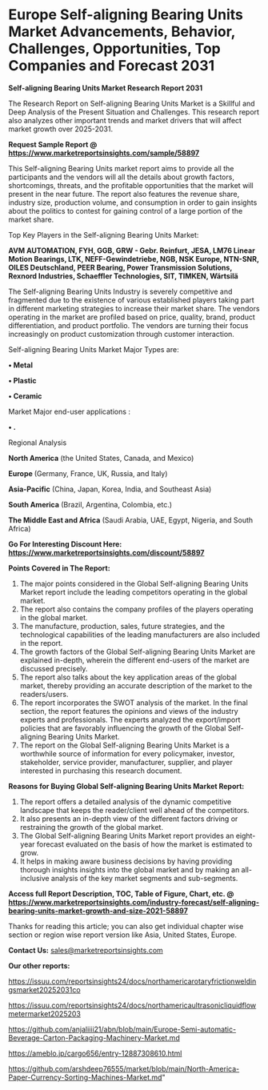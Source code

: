 # Europe Self-aligning Bearing Units Market Advancements, Behavior, Challenges, Opportunities, Top Companies and Forecast 2031

<strong>Self-aligning Bearing Units Market Research Report 2031</strong>

The Research Report on Self-aligning Bearing Units Market is a Skillful and Deep Analysis of the Present Situation and Challenges. This research report also analyzes other important trends and market drivers that will affect market growth over 2025-2031.

<strong>Request Sample Report @ <a href=https://www.marketreportsinsights.com/sample/58897>https://www.marketreportsinsights.com/sample/58897</a></strong>

This Self-aligning Bearing Units market report aims to provide all the participants and the vendors will all the details about growth factors, shortcomings, threats, and the profitable opportunities that the market will present in the near future. The report also features the revenue share, industry size, production volume, and consumption in order to gain insights about the politics to contest for gaining control of a large portion of the market share.

Top Key Players in the Self-aligning Bearing Units Market:

<strong>AVM AUTOMATION, FYH, GGB, GRW - Gebr. Reinfurt, JESA, LM76 Linear Motion Bearings, LTK, NEFF-Gewindetriebe, NGB, NSK Europe, NTN-SNR, OILES Deutschland, PEER Bearing, Power Transmission Solutions, Rexnord Industries, Schaeffler Technologies, SIT, TIMKEN, Wärtsilä</strong>

The Self-aligning Bearing Units Industry is severely competitive and fragmented due to the existence of various established players taking part in different marketing strategies to increase their market share. The vendors operating in the market are profiled based on price, quality, brand, product differentiation, and product portfolio. The vendors are turning their focus increasingly on product customization through customer interaction.

Self-aligning Bearing Units Market Major Types are:

<strong>• Metal

• Plastic

• Ceramic</strong>

Market Major end-user applications :

<strong>• .</strong>

Regional Analysis

</u><strong><b>North America</b></strong> (the United States, Canada, and Mexico)

<strong><b>Europe </b></strong>(Germany, France, UK, Russia, and Italy)

<strong><b>Asia-Pacific</b></strong> (China, Japan, Korea, India, and Southeast Asia)

<strong><b>South America</b></strong> (Brazil, Argentina, Colombia, etc.)

<strong><b>The Middle East and Africa</b></strong> (Saudi Arabia, UAE, Egypt, Nigeria, and South Africa)

<strong>Go For Interesting Discount Here: <a href=https://www.marketreportsinsights.com/discount/58897>https://www.marketreportsinsights.com/discount/58897</a></strong>

<strong>Points Covered in The Report:</strong>
<ol>
  <li>The major points considered in the Global Self-aligning Bearing Units Market report include the leading competitors operating in the global market.</li>
  <li>The report also contains the company profiles of the players operating in the global market.</li>
  <li>The manufacture, production, sales, future strategies, and the technological capabilities of the leading manufacturers are also included in the report.</li>
  <li>The growth factors of the Global Self-aligning Bearing Units Market are explained in-depth, wherein the different end-users of the market are discussed precisely.</li>
  <li>The report also talks about the key application areas of the global market, thereby providing an accurate description of the market to the readers/users.</li>
  <li>The report incorporates the SWOT analysis of the market. In the final section, the report features the opinions and views of the industry experts and professionals. The experts analyzed the export/import policies that are favorably influencing the growth of the Global Self-aligning Bearing Units Market.</li>
  <li>The report on the Global Self-aligning Bearing Units Market is a worthwhile source of information for every policymaker, investor, stakeholder, service provider, manufacturer, supplier, and player interested in purchasing this research document.</li>
</ol>
<strong>Reasons for Buying Global Self-aligning Bearing Units Market Report:</strong>

<ol>
  <li>The report offers a detailed analysis of the dynamic competitive landscape that keeps the reader/client well ahead of the competitors.</li>
  <li>It also presents an in-depth view of the different factors driving or restraining the growth of the global market.</li>
  <li>The Global Self-aligning Bearing Units Market report provides an eight-year forecast evaluated on the basis of how the market is estimated to grow.</li>
  <li>It helps in making aware business decisions by having providing thorough insights insights into the global market and by making an all-inclusive analysis of the key market segments and sub-segments.</li>
</ol>
<strong>Access full Report Description, TOC, Table of Figure, Chart, etc. @ <a href=https://www.marketreportsinsights.com/industry-forecast/self-aligning-bearing-units-market-growth-and-size-2021-58897>https://www.marketreportsinsights.com/industry-forecast/self-aligning-bearing-units-market-growth-and-size-2021-58897</a></strong>


Thanks for reading this article; you can also get individual chapter wise section or region wise report version like Asia, United States, Europe.

<strong>Contact Us:</strong>
sales@marketreportsinsights.com

<strong>Our other reports:</strong>

<a href=https://issuu.com/reportsinsights24/docs/northamericarotaryfrictionweldingsmarket20252031co>https://issuu.com/reportsinsights24/docs/northamericarotaryfrictionweldingsmarket20252031co</a>

<a href=https://issuu.com/reportsinsights24/docs/northamericaultrasonicliquidflowmetermarket2025203>https://issuu.com/reportsinsights24/docs/northamericaultrasonicliquidflowmetermarket2025203</a>

<a href=https://github.com/anjaliiii21/abn/blob/main/Europe-Semi-automatic-Beverage-Carton-Packaging-Machinery-Market.md>https://github.com/anjaliiii21/abn/blob/main/Europe-Semi-automatic-Beverage-Carton-Packaging-Machinery-Market.md</a>

<a href=https://ameblo.jp/cargo656/entry-12887308610.html>https://ameblo.jp/cargo656/entry-12887308610.html</a>

<a href=https://github.com/arshdeep76555/market/blob/main/North-America-Paper-Currency-Sorting-Machines-Market.md>https://github.com/arshdeep76555/market/blob/main/North-America-Paper-Currency-Sorting-Machines-Market.md</a>"
